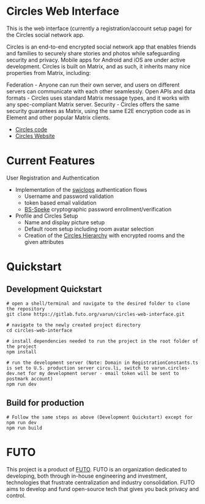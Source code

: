 # Circles Web Interface
This is the web interface (currently a registration/account setup page) for the Circles social network app.

Circles is an end-to-end encrypted social network app
that enables friends and families to securely share stories and photos while safeguarding
security and privacy.
Mobile apps for Android and iOS are under active development.
Circles is built on Matrix, and as such, it inherits many nice
properties from Matrix, including:

Federation - Anyone can run their own server, and users on different servers can communicate with each other seamlessly.
Open APIs and data formats - Circles uses standard Matrix message types, and it works
with any spec-compliant Matrix server.
Security - Circles offers the same security guarantees as Matrix, using the same
E2E encryption code as in Element and other popular Matrix clients.

- [Circles code](https://gitlab.futo.org/circles)
- [Circles Website](https://circu.li/circles.html)

# Current Features
User Registration and Authentication
- Implementation of the [swiclops](https://gitlab.futo.org/cvwright/swiclops) authentication flows
     - Username and password validation
     - token based email validation
     - [BS-Speke](https://gist.github.com/Sc00bz/e99e48a6008eef10a59d5ec7b4d87af3) cryptographic password enrollment/verification
- Profile and Circles Setup
    - Name and display picture setup
    - Default room setup including room avatar selection
    - Creation of the [Circles Hierarchy](https://gitlab.futo.org/circles/circles-spec/-/blob/main/0000-spaces-hierarchy.md) with encrypted rooms and the given attributes

# Quickstart
## Development Quickstart

```
# open a shell/terminal and navigate to the desired folder to clone the repository
git clone https://gitlab.futo.org/varun/circles-web-interface.git

# navigate to the newly created project directory
cd circles-web-interface

# install dependencies needed to run the project in the root folder of the project
npm install

# run the development server (Note: Domain in RegistrationConstants.ts is set to U.S. production server circu.li, switch to varun.circles-dev.net for my development server - email token will be sent to postmark account)
npm run dev
```

## Build for production
```
# Follow the same steps as above (Development Quickstart) except for npm run dev
npm run build 
```

# FUTO
This project is a product of [FUTO](https://futo.org/). FUTO is an organization dedicated to developing, both through in-house engineering and investment, technologies that frustrate centralization and industry consolidation. FUTO aims to develop and fund open-source tech that gives you back privacy and control.
